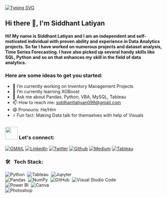 [![Typing SVG](https://readme-typing-svg.demolab.com/?lines=Hey+Folks;I'm+Siddhant+Latiyan)](https://git.io/typing-svg)

## Hi there 👋, I'm Siddhant Latiyan

<h4>Hi! My name is Siddhant Latiyan and I am an independent and self-motivated individual with proven ability and experience in Data Analytics projects. So far I have worked on numerous projects and dataset analysis, Time Series Forecasting. I have also picked up several handy skills like SQL, Python and so on that enhances my skill in the field of data analytics.</h4>

### Here are some ideas to get you started:

- 🔭 I’m currently working on Inventory Management Projects
- 🌱 I’m currently learning XGBoost
- 💬 Ask me about Pandas, Python, VBA, MySQL, Tableau 
- 📫 How to reach me: siddhantlatiyan099@gmail.com
- 😄 Pronouns: He/Him
- ⚡ Fun fact: Making Data talk for themselves with help of Visuals
<!-- 🌐 This code displays a section labeled "Let's connect" with badges representing social media and email accounts. The section is accompanied by a gif of a waving hand, which adds a friendly and welcoming tone. The badges use the shields.io service to display logos and colors representing each platform, including Gmail, LinkedIn, Twitter, and Github. The badges are displayed in a for-the-badge style, which provides a consistent visual style across all badges. This code is useful for allowing users to quickly connect with the developer on various platforms, and it can be easily modified to include additional badges for other social media platforms or contact information. -->


### <img src="https://media.giphy.com/media/LnQjpWaON8nhr21vNW/giphy.gif" width="40"> **Let's connect:** ️
[![GMAIL](https://img.shields.io/badge/Gmail-D14836?style=for-the-badge&logo=gmail&logoColor=white)](mailto:siddhantlatiyan099@gmail.com)
[![LinkedIn](https://img.shields.io/badge/-LinkedIn-0077B5?style=for-the-badge&logo=LinkedIn&logoColor=white)](https://www.linkedin.com/in/siddhant-latiyan/)
[![Twitter](https://img.shields.io/badge/-Twitter-1DA1F2?style=for-the-badge&logo=Twitter&logoColor=white)](https://twitter.com/siddhantlatiyan)
[![Github](https://img.shields.io/badge/-Github-181717?style=for-the-badge&logo=Github&logoColor=white)](https://github.com/latiyan09)
[![Medium](https://img.shields.io/badge/-Medium-181717?style=for-the-badge&logo=Medium&logoColor=white)](https://medium.com/@siddhantlatiyan099)
[![Tableau](https://img.shields.io/badge/-Tableau-181717?style=for-the-badge&logo=Tableau&logoColor=white)](https://public.tableau.com/app/profile/siddhant.latiyan5099)

### 🛠 &nbsp; **Tech Stack:**
![Python](https://img.shields.io/badge/-Python-333333?style=flat&logo=python)&nbsp;
![Tableau](https://img.shields.io/badge/-Tablueau-333333?style=flat&logo=Tableau)&nbsp;
![Jupyter](https://img.shields.io/badge/-Jupyter-333333?style=flat&logo=Jupyter)\
![Pandas](https://img.shields.io/badge/-Pandas-333333?style=flat&logo=Pandas)&nbsp;
![NumPy](https://img.shields.io/badge/-NumPy-333333?style=flat&logo=NumPy)&nbsp;
![GitHub](https://img.shields.io/badge/-GitHub-333333?style=flat&logo=github)&nbsp;
![Visual Studio Code](https://img.shields.io/badge/-VS%20Code-333333?style=flat&logo=visual-studio-code&logoColor=007ACC)\
![Power BI](https://img.shields.io/badge/-Power%20BI-333333?style=flat&logo=powerbi)&nbsp;
![Canva](https://img.shields.io/badge/-Canva-333333?style=flat&logo=canva)\
![Photoshop](https://img.shields.io/badge/-Photoshop-333333?style=flat&logo=adobe-photoshop)&nbsp;

